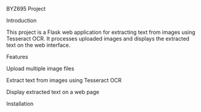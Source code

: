 BYZ695 Project

Introduction

This project is a Flask web application for extracting text from images using Tesseract OCR. It processes uploaded images and displays the extracted text on the web interface.

Features

Upload multiple image files

Extract text from images using Tesseract OCR

Display extracted text on a web page

Installation
